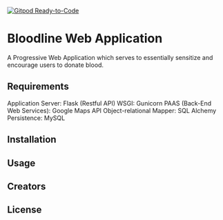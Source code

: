 [![Gitpod Ready-to-Code](https://img.shields.io/badge/Gitpod-Ready--to--Code-blue?logo=gitpod)](https://gitpod.io/#https://github.com/SimplyTim/Bloodline-Web-App) 

# Bloodline Web Application
A Progressive Web Application which serves to essentially sensitize and encourage users to donate blood.

## Requirements
Application Server: Flask (Restful API)
WSGI: Gunicorn
PAAS (Back-End Web Services): Google Maps API 
Object-relational Mapper: SQL Alchemy 
Persistence: MySQL

## Installation



## Usage




## Creators



## License
